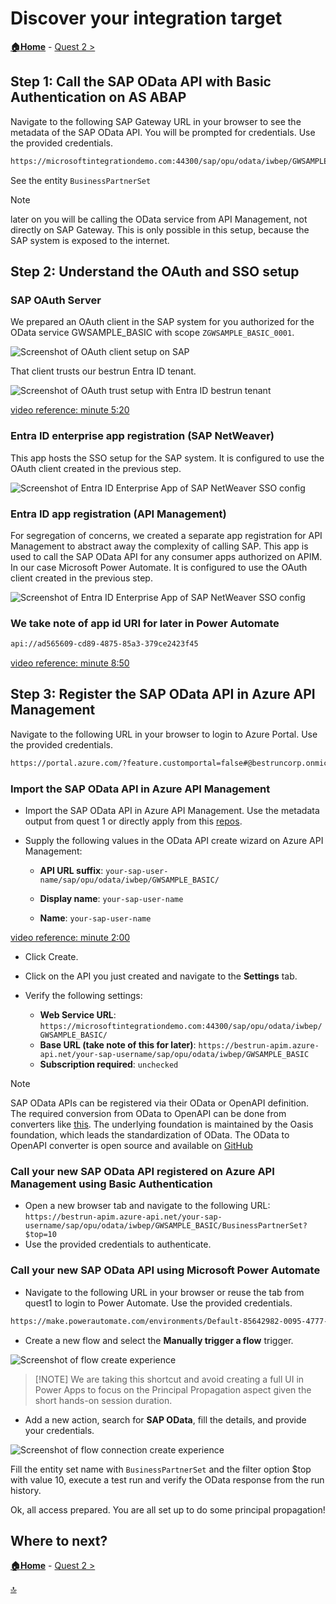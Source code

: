 # Discover your integration target

**[🏠Home](../README.md)** - [ Quest 2 >](quest2.md)

## Step 1: Call the SAP OData API with Basic Authentication on AS ABAP

Navigate to the following SAP Gateway URL in your browser to see the metadata of the SAP OData API. You will be prompted for credentials. Use the provided credentials.

```bash
https://microsoftintegrationdemo.com:44300/sap/opu/odata/iwbep/GWSAMPLE_BASIC/
```

See the entity `BusinessPartnerSet`

> [!NOTE]
> later on you will be calling the OData service from API Management, not directly on SAP Gateway. This is only possible in this setup, because the SAP system is exposed to the internet.

## Step 2: Understand the OAuth and SSO setup

### SAP OAuth Server

We prepared an OAuth client in the SAP system for you authorized for the OData service GWSAMPLE_BASIC with scope `ZGWSAMPLE_BASIC_0001`. 

![Screenshot of OAuth client setup on SAP](assets/1-2-1.png)

That client trusts our bestrun Entra ID tenant.

![Screenshot of OAuth trust setup with Entra ID bestrun tenant](assets/1-2.png)

[video reference: minute 5:20](https://www.youtube.com/watch?v=AcM67FBIEB4&list=PLvqyDwoCkBXYHECuHw2pKN2DrWjyn3q5f&index=9&t=320s)

### Entra ID enterprise app registration (SAP NetWeaver)

This app hosts the SSO setup for the SAP system. It is configured to use the OAuth client created in the previous step.

![Screenshot of Entra ID Enterprise App of SAP NetWeaver SSO config](assets/1-2-2.png)

### Entra ID app registration (API Management)

For segregation of concerns, we created a separate app registration for API Management to abstract away the complexity of calling SAP. This app is used to call the SAP OData API for any consumer apps authorized on APIM. In our case Microsoft Power Automate. It is configured to use the OAuth client created in the previous step.

![Screenshot of Entra ID Enterprise App of SAP NetWeaver SSO config](assets/1-2-3.png)

### We take note of app id URI for later in Power Automate

```bash
api://ad565609-cd89-4875-85a3-379ce2423f45
```

[video reference: minute 8:50](https://www.youtube.com/watch?v=AcM67FBIEB4&list=PLvqyDwoCkBXYHECuHw2pKN2DrWjyn3q5f&index=9&t=530s)

## Step 3: Register the SAP OData API in Azure API Management

Navigate to the following URL in your browser to login to Azure Portal. Use the provided credentials.

```bash
https://portal.azure.com/?feature.customportal=false#@bestruncorp.onmicrosoft.com/resource/subscriptions/48b193a0-2500-45b5-ad41-f09cde1a95cd/resourceGroups/SAPEntra-RG/providers/Microsoft.ApiManagement/service/bestrun-apim/apim-apis
```

### Import the SAP OData API in Azure API Management

* Import the SAP OData API in Azure API Management. Use the metadata output from quest 1 or directly apply from this [repos](assets/gwsamplebasic.edmx).

* Supply the following values in the OData API create wizard on Azure API Management:

  * **API URL suffix**: `your-sap-user-name/sap/opu/odata/iwbep/GWSAMPLE_BASIC/`

  * **Display name**: `your-sap-user-name`

  * **Name**: `your-sap-user-name`

[video reference: minute 2:00](https://www.youtube.com/watch?v=AcM67FBIEB4&list=PLvqyDwoCkBXYHECuHw2pKN2DrWjyn3q5f&index=9&t=120s)

* Click Create.

* Click on the API you just created and navigate to the **Settings** tab.

* Verify the following settings:

  * **Web Service URL**: `https://microsoftintegrationdemo.com:44300/sap/opu/odata/iwbep/GWSAMPLE_BASIC/`
  * **Base URL (take note of this for later)**: `https://bestrun-apim.azure-api.net/your-sap-username/sap/opu/odata/iwbep/GWSAMPLE_BASIC`
  * **Subscription required**: `unchecked`

> [!NOTE]
> SAP OData APIs can be registered via their OData or OpenAPI definition. The required conversion from OData to OpenAPI can be done from converters like [this](https://convert.odata-openapi.net/). The underlying foundation is maintained by the Oasis foundation, which leads the standardization of OData. The OData to OpenAPI converter is open source and available on [GitHub](https://github.com/MartinPankraz/odata-openapi)

### Call your new SAP OData API registered on Azure API Management using Basic Authentication

* Open a new browser tab and navigate to the following URL: `https://bestrun-apim.azure-api.net/your-sap-username/sap/opu/odata/iwbep/GWSAMPLE_BASIC/BusinessPartnerSet?$top=10`
* Use the provided credentials to authenticate.

### Call your new SAP OData API using Microsoft Power Automate

* Navigate to the following URL in your browser or reuse the tab from quest1 to login to Power Automate. Use the provided credentials.

```bash
https://make.powerautomate.com/environments/Default-85642982-0095-4777-a3e2-147c5c95af60/home
```

* Create a new flow and select the **Manually trigger a flow** trigger.

![Screenshot of flow create experience](assets/1-3.png)

> [!NOTE] We are taking this shortcut and avoid creating a full UI in Power Apps to focus on the Principal Propagation aspect given the short hands-on session duration.

* Add a new action, search for **SAP OData**, fill the details, and provide your credentials.

![Screenshot of flow connection create experience](assets/1-3-1.png)

Fill the entity set name with `BusinessPartnerSet` and the filter option $top with value 10, execute a test run and verify the OData response from the run history.

Ok, all access prepared. You are all set up to do some principal propagation!

## Where to next?

**[🏠Home](../README.md)** - [ Quest 2 >](quest2.md)

[🔝](#)